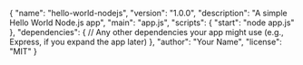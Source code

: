 {
  "name": "hello-world-nodejs",
  "version": "1.0.0",
  "description": "A simple Hello World Node.js app",
  "main": "app.js",
  "scripts": {
    "start": "node app.js"
  },
  "dependencies": {
    // Any other dependencies your app might use (e.g., Express, if you expand the app later)
  },
  "author": "Your Name",
  "license": "MIT"
}
